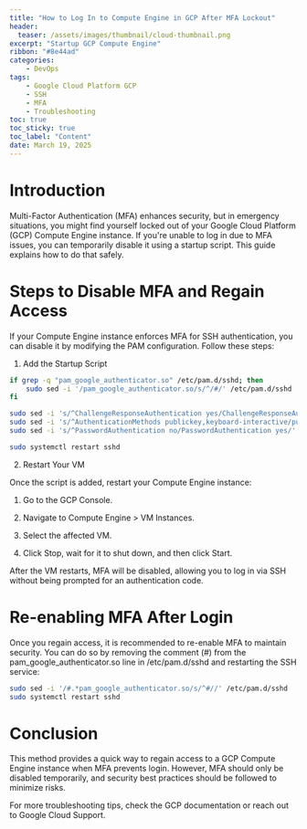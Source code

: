 ```yaml
---
title: "How to Log In to Compute Engine in GCP After MFA Lockout"
header:
  teaser: /assets/images/thumbnail/cloud-thumbnail.png
excerpt: "Startup GCP Compute Engine"
ribbon: "#8e44ad"
categories:
    - DevOps
tags:
    - Google Cloud Platform GCP
    - SSH
    - MFA
    - Troubleshooting
toc: true
toc_sticky: true
toc_label: "Content"
date: March 19, 2025
---
```



# Introduction

Multi-Factor Authentication (MFA) enhances security, but in emergency situations, you might find yourself locked out of your Google Cloud Platform (GCP) Compute Engine instance. If you're unable to log in due to MFA issues, you can temporarily disable it using a startup script. This guide explains how to do that safely.


# Steps to Disable MFA and Regain Access

If your Compute Engine instance enforces MFA for SSH authentication, you can disable it by modifying the PAM configuration. Follow these steps:

1. Add the Startup Script

```bash
if grep -q "pam_google_authenticator.so" /etc/pam.d/sshd; then
    sudo sed -i '/pam_google_authenticator.so/s/^/#/' /etc/pam.d/sshd
fi

sudo sed -i 's/^ChallengeResponseAuthentication yes/ChallengeResponseAuthentication no/' /etc/ssh/sshd_config
sudo sed -i 's/^AuthenticationMethods publickey,keyboard-interactive/publickey/' /etc/ssh/sshd_config
sudo sed -i 's/^PasswordAuthentication no/PasswordAuthentication yes/' /etc/ssh/sshd_config

sudo systemctl restart sshd
```

2. Restart Your VM

Once the script is added, restart your Compute Engine instance:

1. Go to the GCP Console.

2. Navigate to Compute Engine > VM Instances.

3. Select the affected VM.

4. Click Stop, wait for it to shut down, and then click Start.

After the VM restarts, MFA will be disabled, allowing you to log in via SSH without being prompted for an authentication code.


# Re-enabling MFA After Login

Once you regain access, it is recommended to re-enable MFA to maintain security. You can do so by removing the comment (#) from the pam_google_authenticator.so line in /etc/pam.d/sshd and restarting the SSH service:

```bash
sudo sed -i '/#.*pam_google_authenticator.so/s/^#//' /etc/pam.d/sshd
sudo systemctl restart sshd
```

# Conclusion

This method provides a quick way to regain access to a GCP Compute Engine instance when MFA prevents login. However, MFA should only be disabled temporarily, and security best practices should be followed to minimize risks.

For more troubleshooting tips, check the GCP documentation or reach out to Google Cloud Support.